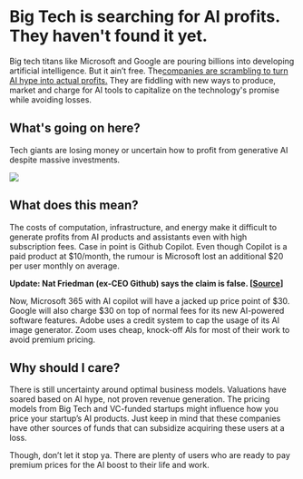 # Big Tech is searching for AI profits. They haven't found it yet.

Big tech titans like Microsoft and Google are pouring billions into developing artificial intelligence. But it ain’t free. The[companies are scrambling to turn AI hype into actual profits.](https://www.wsj.com/tech/ai/ais-costly-buildup-could-make-early-products-a-hard-sell-bdd29b9f?utm_source=bensbites\&utm_medium=referral\&utm_campaign=big-tech-is-searching-for-ai-profits-they-haven-t-found-it-yet) They are fiddling with new ways to produce, market and charge for AI tools to capitalize on the technology's promise while avoiding losses.

## What's going on here?

Tech giants are losing money or uncertain how to profit from generative AI despite massive investments.

![](https://media.beehiiv.com/cdn-cgi/image/fit=scale-down,format=auto,onerror=redirect,quality=80/uploads/asset/file/d782c366-9e4f-408b-ae7a-0846e77991d5/image.png)

## What does this mean?

The costs of computation, infrastructure, and energy make it difficult to generate profits from AI products and assistants even with high subscription fees. Case in point is Github Copilot. Even though Copilot is a paid product at $10/month, the rumour is Microsoft lost an additional $20 per user monthly on average.

**Update: Nat Friedman (ex-CEO Github) says the claim is false. \[**[**Source**](https://twitter.com/natfriedman/status/1712140497127342404?utm_source=bensbites\&utm_medium=referral\&utm_campaign=big-tech-is-searching-for-ai-profits-they-haven-t-found-it-yet)**]**

Now, Microsoft 365 with AI copilot will have a jacked up price point of $30. Google will also charge $30 on top of normal fees for its new AI-powered software features. Adobe uses a credit system to cap the usage of its AI image generator. Zoom uses cheap, knock-off AIs for most of their work to avoid premium pricing.

## Why should I care?

There is still uncertainty around optimal business models. Valuations have soared based on AI hype, not proven revenue generation. The pricing models from Big Tech and VC-funded startups might influence how you price your startup’s AI products. Just keep in mind that these companies have other sources of funds that can subsidize acquiring these users at a loss.

Though, don’t let it stop ya. There are plenty of users who are ready to pay premium prices for the AI boost to their life and work.
